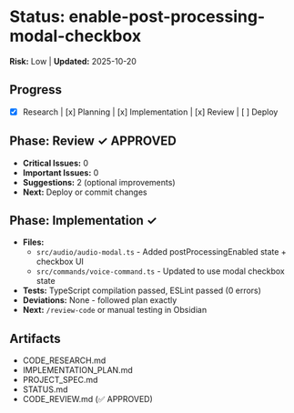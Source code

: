 # Status: enable-post-processing-modal-checkbox

**Risk:** Low | **Updated:** 2025-10-20

## Progress
- [x] Research | [x] Planning | [x] Implementation | [x] Review | [ ] Deploy

## Phase: Review ✓ APPROVED
- **Critical Issues:** 0
- **Important Issues:** 0
- **Suggestions:** 2 (optional improvements)
- **Next:** Deploy or commit changes

## Phase: Implementation ✓
- **Files:**
  - `src/audio/audio-modal.ts` - Added postProcessingEnabled state + checkbox UI
  - `src/commands/voice-command.ts` - Updated to use modal checkbox state
- **Tests:** TypeScript compilation passed, ESLint passed (0 errors)
- **Deviations:** None - followed plan exactly
- **Next:** `/review-code` or manual testing in Obsidian

## Artifacts
- CODE_RESEARCH.md
- IMPLEMENTATION_PLAN.md
- PROJECT_SPEC.md
- STATUS.md
- CODE_REVIEW.md (✅ APPROVED)
